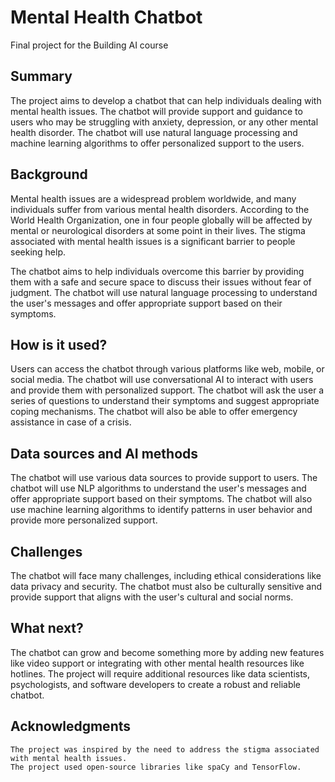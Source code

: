 # Mental Health Chatbot

Final project for the Building AI course

## Summary

The project aims to develop a chatbot that can help individuals dealing with mental health issues. The chatbot will provide support and guidance to users who may be struggling with anxiety, depression, or any other mental health disorder. The chatbot will use natural language processing and machine learning algorithms to offer personalized support to the users. 


## Background

Mental health issues are a widespread problem worldwide, and many individuals suffer from various mental health disorders. According to the World Health Organization, one in four people globally will be affected by mental or neurological disorders at some point in their lives. The stigma associated with mental health issues is a significant barrier to people seeking help.

The chatbot aims to help individuals overcome this barrier by providing them with a safe and secure space to discuss their issues without fear of judgment. The chatbot will use natural language processing to understand the user's messages and offer appropriate support based on their symptoms.


## How is it used?
Users can access the chatbot through various platforms like web, mobile, or social media. The chatbot will use conversational AI to interact with users and provide them with personalized support. The chatbot will ask the user a series of questions to understand their symptoms and suggest appropriate coping mechanisms. The chatbot will also be able to offer emergency assistance in case of a crisis.

## Data sources and AI methods
The chatbot will use various data sources to provide support to users. The chatbot will use NLP algorithms to understand the user's messages and offer appropriate support based on their symptoms. The chatbot will also use machine learning algorithms to identify patterns in user behavior and provide more personalized support.

## Challenges

The chatbot will face many challenges, including ethical considerations like data privacy and security. The chatbot must also be culturally sensitive and provide support that aligns with the user's cultural and social norms.

## What next?

The chatbot can grow and become something more by adding new features like video support or integrating with other mental health resources like hotlines. The project will require additional resources like data scientists, psychologists, and software developers to create a robust and reliable chatbot.


## Acknowledgments
    The project was inspired by the need to address the stigma associated with mental health issues.
    The project used open-source libraries like spaCy and TensorFlow.

